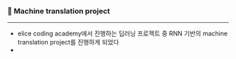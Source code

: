 ### 🤖 Machine translation project

---

- elice coding academy에서 진행하는 딥러닝 프로젝트 중 RNN 기반의 machine translation project를 진행하게 되었다
- 

